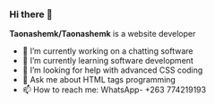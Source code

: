 ### Hi there 👋


**Taonashemk/Taonashemk** is a website developer

- 🔭 I’m currently working on a chatting software
- 🌱 I’m currently learning software development
- 🤔 I’m looking for help with advanced CSS coding
- 💬 Ask me about HTML tags programming
- 📫 How to reach me: WhatsApp- +263 774219193

